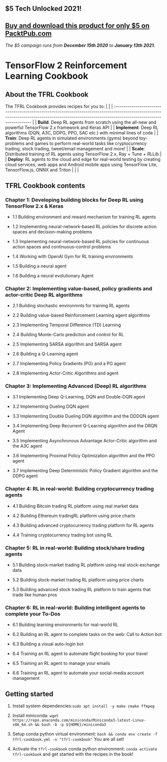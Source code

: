 ## $5 Tech Unlocked 2021!
[Buy and download this product for only $5 on PacktPub.com](https://www.packtpub.com/)
-----
*The $5 campaign         runs from __December 15th 2020__ to __January 13th 2021.__*

# TensorFlow 2 Reinforcement Learning Cookbook

## About the TFRL Cookbook

The TFRL Cookbook provides recipes for you to:
| |
| :------------------------------------------------------------------------------------------------------------------------------------------------------------------------------------------------ |
| **Build**: Deep RL agents from scratch using the all-new and powerful TensorFlow 2.x framework and Keras API |
| **Implement**: Deep RL algorithms (DQN, A3C, DDPG, PPO, SAC etc.) with minimal lines of code |
| **Train**: Deep RL agents in simulated environments (gyms) beyond toy-problems and games to perform real-world tasks like cryptocurrency trading, stock trading, tweet/email management and more! |
| **Scale**: Distributed training of RL agents using TensorFlow 2.x, Ray + Tune + RLLib |
| **Deploy**: RL agents to the cloud and edge for real-world testing by creating cloud services, web apps and Android mobile apps using TensorFlow Lite, TensorFlow.js, ONNX and Triton |
| |

## TFRL Cookbook contents

### Chapter 1: Developing building blocks for Deep RL using TensorFlow 2.x & Keras

- 1.1 Building environment and reward mechanism for training RL agents

- 1.2 Implementing neural-network-based RL policies for discrete action spaces and decision-making problems

- 1.3 Implementing neural-network-based RL policies for continuous action spaces and continuous-control problems

- 1.4 Working with OpenAI Gym for RL training environments

- 1.5 Building a neural agent

- 1.6 Building a neural evolutionary Agent

### Chapter 2: Implementing value-based, policy gradients and actor-critic Deep RL algorithms

- 2.1 Building stochastic environmnts for training RL agents

- 2.2 Building value-based Reinforcement Learning agent algorithms

- 2.3 Implementing Temporal Difference (TD) Learning

- 2.4 Building Monte-Carlo prediction and control for RL

- 2.5 Implementing SARSA algorithm and SARSA agent

- 2.6 Building a Q-Learning agent

- 2.7 Implementing Policy Gradients (PG) and a PG agent

- 2.8 Implementing Actor-Critic Algorithms and agent

### Chapter 3: Implementing Advanced (Deep) RL algorithms

- 3.1 Implementing Deep Q-Learning, DQN and Double-DQN agent

- 3.2 Implementing Dueling DQN agent

- 3.3 Implementing Double Dueling DQN algorithm and the DDDQN agent

- 3.4 Implementing Deep Recurrent Q-Learning algorithm and the DRQN Agent

- 3.5 Implementing Asynchronous Advantage Actor-Critic algorithm and the A3C agent

- 3.6 Implementing Proximal Policy Optimization algorithm and the PPO agent

- 3.7 Implementing Deep Deterministic Policy Gradient algorithm and the DDPG agent

### Chapter 4: RL in real-world: Building cryptocurrency trading agents

- 4.1 Building Bitcoin trading RL platform using real market data

- 4.2 Building Ethereum tradingRL platform using price charts

- 4.3 Building advanced cryptocurrency trading platform for RL agents

- 4.4 Training cryptocurrency trading bot using RL

### Chapter 5: RL in real-world: Building stock/share trading agents

- 5.1 Building stock-market trading RL platform using real stock-exchange data

- 5.2 Building stock-market trading RL platform using price charts

- 5.3 Building advanced stock trading RL platform to train agents that trade like human pros

### Chapter 6: RL in real-world: Building intelligent agents to complete your To-Dos

- 6.1 Building learning environments for real-world RL

- 6.2 Building an RL agent to complete tasks on the web: Call to Action bot

- 6.3 Building a visual auto-login bot

- 6.4 Training an RL agent to automate flight booking for your travel

- 6.5 Training an RL agent to manage your emails

- 6.6 Training an RL agent to automate your social-media account management

## Getting started

1. Install system dependencies:`sudo apt install -y make cmake ffmpeg`
2. Install miniconda: `wget https://repo.anaconda.com/miniconda/Miniconda3-latest-Linux-x86_64.sh && bash -b -p ${HOME}/miniconda3`
3. Setup conda python virtual environment: `bash && conda env create -f tfrl-cookbook.yml -n "tfrl-cookbook"`
   You are all set!

4. Activate the `tfrl-cookbook` conda python environment: `conda activate tfrl-cookbook` and get started with the recipes in the book!
